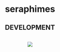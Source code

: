 <h1 align="center" > seraphimes </h1>
<h2 align="center" > DEVELOPMENT </h2>
<br/>
<div align="center">
  <a href="https://skillicons.dev">
    <img src="https://skillicons.dev/icons?i=python,javascript,c,cpp,react,vscode,arch,aftereffects" /><br>
